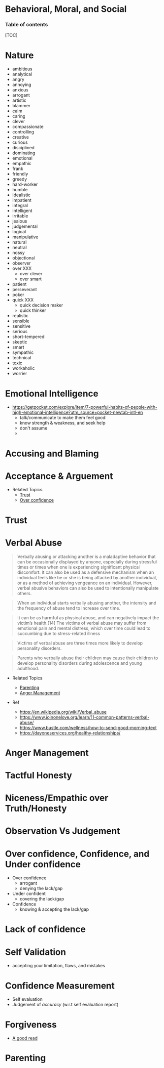 #  Behavioral, Moral, and Social 

<h3> Table of contents </h3>

[TOC]

# Nature

- ambitious
- analytical
- angry
- annoying
- anxious
- arrogant
- artistic
- blammer
- calm
- caring
- clever
- compassionate
- controlling
- creative
- curious
- disciplined
- dominating
- emotional
- empathic
- frank
- friendly
- greedy
- hard-worker
- humble
- idealistic
- impatient
- integral
- intelligent
- irritable
- jealous
- judgemental
- logical
- manipulative
- natural
- neutral
- nossy
- objectional
- observer
- over XXX
    - over clever
    - over smart
- patient
- perseverant
- poker
- quick XXX
    - quick decision maker
    - quick thinker
- realistic
- sensible
- sensitive
- serious
- short-tempered
- skeptic
- smart
- sympathic
- technical
- toxic
- workaholic
- worrier

# Emotional Intelligence
- https://getpocket.com/explore/item/7-powerful-habits-of-people-with-high-emotional-intelligence?utm_source=pocket-newtab-intl-en
    - talk/communicate to make them feel good
    - know strength & weakness, and seek help
    - don't assume
    -

# Accusing and Blaming

# Acceptance & Arguement
- Related Topics
    - [Trust](#trust)
    - [Over confidence](#over-confidence%2C-confidence%2C-and-under-confidence)

# Trust

# Verbal Abuse

> Verbally abusing or attacking another is a maladaptive behavior that can be occasionally displayed by anyone, especially during stressful times or times when one is experiencing significant physical discomfort. It can also be used as a defensive mechanism when an individual feels like he or she is being attacked by another individual, or as a method of achieving vengeance on an individual. However, verbal abusive behaviors can also be used to intentionally manipulate others.

> When an individual starts verbally abusing another, the intensity and the frequency of abuse tend to increase over time.

>  It can be as harmful as physical abuse, and can negatively impact the victim’s health.[14] The victims of verbal abuse may suffer from emotional pain and mental distress, which over time could lead to succumbing due to stress-related illness

> Victims of verbal abuse are three times more likely to develop personality disorders.

> Parents who verbally abuse their children may cause their children to develop personality disorders during adolescence and young adulthood.

- Related Topics
    - [Parenting](#parenting) 
    - [Anger Management](#anger-management)

- Ref
    - https://en.wikipedia.org/wiki/Verbal_abuse
    - https://www.joinonelove.org/learn/11-common-patterns-verbal-abuse/
    - https://www.bustle.com/wellness/how-to-send-good-morning-text
    - https://dayoneservices.org/healthy-relationships/

# Anger Management

# Tactful Honesty

# Niceness/Empathic over Truth/Honesty

# Observation Vs Judgement

# Over confidence, Confidence, and Under confidence
- Over confidence
    - arrogant
    - denying the lack/gap
- Under confident
    - covering the lack/gap
- Confidence
    - knowing & accepting the lack/gap

# Lack of confidence

# Self Validation
- accepting your limitation, flaws, and mistakes

# Confidence Measurement
- Self evaluation
- Judgement of _accuracy_ (w.r.t self evaluation report)

# Forgiveness
- [A good read](https://getpocket.com/explore/item/how-to-forgive-someone-who-hurt-you-even-when-it-feels-impossible?utm_source=pocket-newtab-intl-en)

# Parenting
